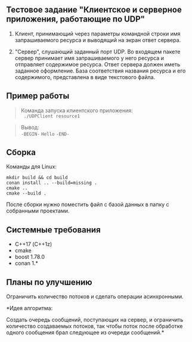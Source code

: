## Тестовое задание "Клиентское и серверное приложения, работающие по UDP"

1. Клиент, принимающий через параметры командной строки имя запрашиваемого ресурса и выводящий на экран ответ сервера.

2. "Сервер", слушающий заданный порт UDP.
Во входящем пакете сервер принимает имя запрашиваемого у него ресурса и отправляет содержимое ресурса. Ответ сервера должен иметь заданное оформление.
База соответствия названия ресурса и его содержимого, представлена в виде текстового файла. 

## Пример работы

>Команда запуска клиентского приложения:   
> ` ./UDPClient resource1`

> Вывод:   
> `-BEGIN-`
> `Hello`
> `-END-`

## Сборка

Команды для Linux:

```shell
mkdir build && cd build
conan install .. --build=missing .
cmake ..
cmake --build .
```
После сборки нужно поместить файл с базой данных в папку с собранными проектами.

## Системные требования

- С++17 (C++1z)
- cmake
- boost 1.78.0
- conan 1.*

## Планы по улучшению

Ограничить количество потоков и сделать операции асинхронными.

*Идея алгоритма: 

Создать очередь сообщений, поступающих на сервер, и ограничить количество создаваемых потоков, так чтобы поток после обработке одного сообщения брал следующее из очереди сообщений.*

